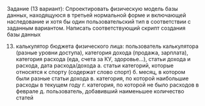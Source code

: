Задание (13 вариант): 
Спроектировать физическую модель базы данных, находящуюся в третьей нормальной форме и включающей наследование и хотя бы один пользовательский тип в соответствии с заданным вариантом. Написать соответствующий скрипт создания базы данных

13. калькулятор бюджета физического лица: пользователь калькулятора (разные уровни доступа), категория дохода (продажа, зарплата), категория расхода (еда, счета за КУ, здоровье…), статьи дохода и расхода, дата расхода/дохода
а. статьи категорий, которые относятся к спорту (содержат слово спорт)
б. месяц, в котором были разные статьи дохода
в. категория, по которой наибольшие расходы в текущем году
г. категория, по которой не было расходов в феврале
д. пользователь, добавивший наименьшее количество статей

